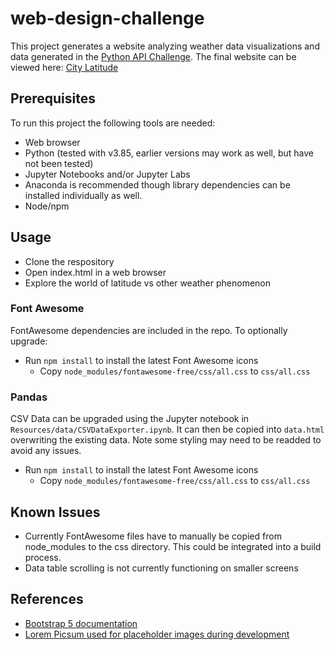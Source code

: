 # web-design-challenge

This project generates a website analyzing weather data visualizations and data generated in the [Python API Challenge](https://github.com/Jagjeet/python-api-challenge). The final website can be viewed here: [City Latitude](https://jagjeet.github.io/web-design-challenge/index.html)

## Prerequisites

To run this project the following tools are needed:

* Web browser
* Python (tested with v3.85, earlier versions may work as well, but have not been tested)
* Jupyter Notebooks and/or Jupyter Labs
* Anaconda is recommended though library dependencies can be installed individually as well.
* Node/npm

## Usage

* Clone the respository
* Open index.html in a web browser
* Explore the world of latitude vs other weather phenomenon

### Font Awesome

FontAwesome dependencies are included in the repo. To optionally upgrade:

* Run `npm install` to install the latest Font Awesome icons
  * Copy `node_modules/fontawesome-free/css/all.css` to `css/all.css`

### Pandas

CSV Data can be upgraded using the Jupyter notebook in `Resources/data/CSVDataExporter.ipynb`. It can then be copied into `data.html` overwriting the existing data. Note some styling may need to be readded to avoid any issues.


* Run `npm install` to install the latest Font Awesome icons
  * Copy `node_modules/fontawesome-free/css/all.css` to `css/all.css`


## Known Issues

* Currently FontAwesome files have to manually be copied from node_modules to the css directory. This could be integrated into a build process.
* Data table scrolling is not currently functioning on smaller screens

## References

* [Bootstrap 5 documentation](https://getbootstrap.com/docs/5.0/getting-started/introduction/)
* [Lorem Picsum used for placeholder images during development](https://picsum.photos/)
